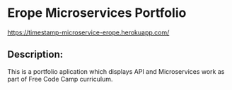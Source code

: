 
# Erope Microservices Portfolio

https://timestamp-microservice-erope.herokuapp.com/

## Description:

This is a portfolio aplication which displays API and Microservices work as part of Free Code Camp curriculum. 
